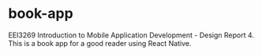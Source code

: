 # book-app
EEI3269 Introduction to Mobile Application Development - Design Report 4. This is a book app for a good reader using React Native.
